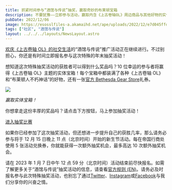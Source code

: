 ```yaml
---
title: 抓紧时间参与“酒馆与传说”抽奖，赢取奇妙的布莱顿宝箱
description: 不要犹豫——立即参与活动，赢取内含《上古卷轴OL》周边商品与其他好物的实体宝箱！
pubDate: 2022/12/06
image: https://esosslfiles-a.akamaihd.net/ape/uploads/2022/12/e7d045ffd1672d4888af69676d34f822.jpg
tags: ["社区", "酒馆与传说"]
layout: ../../../layouts/NewsLayout.astro
---
```


[欢庆《上古卷轴 OL》的社交生活](https://www.elderscrollsonline.com/cn/news/category/tavernsandtales)的“酒馆与传说”推广活动正在继续进行。不过别担心，你还是有时间立即报名参与这次特殊的年末抽奖活动！

想知道这次特殊抽奖活动的获胜者可以得到什么奖品吗？10 位幸运的参与者将赢得《上古卷轴
OL》主题的实体宝箱！每个宝箱中都装满了各种《上古卷轴
OL》和“布莱顿人不朽神话”的好物，还有一张[官方 Bethesda Gear Store](https://international.gear.bethesda.net)礼券。

![](https://esosslfiles-a.akamaihd.net/ape/uploads/2022/10/d5d8cdbecdc2a43ab95c7beb1864cc67.jpg)

<p class="text-gray-500 text-sm text-center"><i>赢取实体宝箱！</i></p>

你想拿走这份丰厚的奖品吗？请点击下方按钮，马上参加抽奖活动！

[进入抽奖比赛](https://woobox.com/d3a52j)

如果你已经参加了这次抽奖活动，但还想进一步提升自己的获胜几率，那么请务必参与将于 12 月 15 日晚上 11
点（北京时间）开始的新生节活动。每在帝国行商处使用 5 张活动兑换券，你就能获得一次额外抽奖机会，最多高达 10
次额外抽奖机会。

请在 2023 年 1 月 7 日中午 12 点 59
分（北京时间）活动结束前尽快报名。如需了解更多关于“酒馆与传说”抽奖活动的信息，请查看[官方规则 (EN)](https://woobox.com/d3a52j/rules)。请务必及时报名参与此次特殊抽奖活动，也别忘了通过[Twitter](https://twitter.com/TESOnline)、[Instagram](https://www.instagram.com/elderscrollsonline/)或[Facebook](https://www.facebook.com/ElderScrollsOnline)与我们分享你的兴奋之情。
